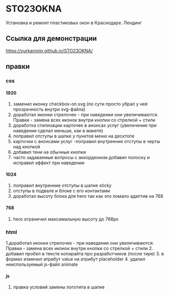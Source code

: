 # STO23OKNA
Установка и ремонт пластиковых окон в Краснодаре. Лендинг

## Ссылка для демонстрации
https://yurkaronin.github.io/STO23OKNA/

## правки

### css

#### 1920
1. заменил иконку checkbox-on.svg (по сути просто убрал у неё прозрачность внутри svg-файла)
2. доработал иконки стрелочек - при наведении они увеличиваются. Правки - замена всех иконок внутри кнопки со стрелкой + стили
3. доработка стилизации карточек в анонсах услуг (увеличение при наведении сделал меньше, как в макете)
4. поправил отступы в шапке у пунктов меню на десктопе
5. карточки с анонсами услуг -поправил внутренние отступы в черты над кнопкой
6. добавил тени на обычные кнопки
7. часто задаваемые вопросы с аккордеоном добавил полоску и исправил эффект при наведении

#### 1024
1. поправил внутренние отступы в шапке sticky
2. отступы в подвале и блоке с его контактами
3. доработал высоту блока для hero так как это ломало адаптив на 768

#### 768
1. hero ограничил максимальную высоту до 768px


### html
1.доработал иконки стрелочек - при наведении они увеличиваются. Правки - замена всех иконок внутри кнопки со стрелкой + стили
2. добавил пробел в тексте копирайта про разработчиков (после тире)
3. в формах изменил атрибут value на атрибут placeholder 
4. удалил неиспользуемый js-файл animate

#### js
1. правка условий замены логотипа в шапке
